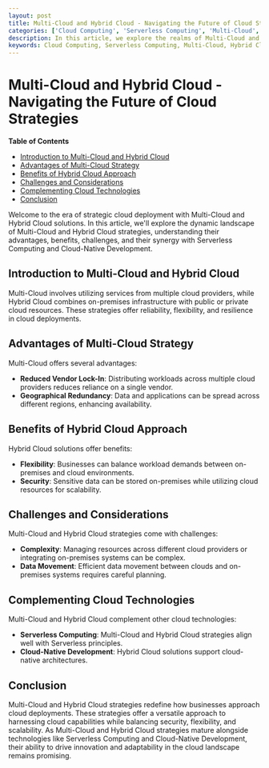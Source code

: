 ```yaml
---
layout: post
title: Multi-Cloud and Hybrid Cloud - Navigating the Future of Cloud Strategies
categories: ['Cloud Computing', 'Serverless Computing', 'Multi-Cloud', 'Hybrid Cloud', 'Cloud-Native Development']
description: In this article, we explore the realms of Multi-Cloud and Hybrid Cloud strategies, understanding how they enhance reliability, flexibility, and resilience in the cloud landscape, alongside Serverless Computing and Cloud-Native Development.
keywords: Cloud Computing, Serverless Computing, Multi-Cloud, Hybrid Cloud, Cloud-Native Development
---
```

# Multi-Cloud and Hybrid Cloud - Navigating the Future of Cloud Strategies

**Table of Contents**

- [Introduction to Multi-Cloud and Hybrid Cloud](#introduction-to-multi-cloud-and-hybrid-cloud)
- [Advantages of Multi-Cloud Strategy](#advantages-of-multi-cloud-strategy)
- [Benefits of Hybrid Cloud Approach](#benefits-of-hybrid-cloud-approach)
- [Challenges and Considerations](#challenges-and-considerations)
- [Complementing Cloud Technologies](#complementing-cloud-technologies)
- [Conclusion](#conclusion)

Welcome to the era of strategic cloud deployment with Multi-Cloud and Hybrid Cloud solutions. In this article, we'll explore the dynamic landscape of Multi-Cloud and Hybrid Cloud strategies, understanding their advantages, benefits, challenges, and their synergy with Serverless Computing and Cloud-Native Development.

## Introduction to Multi-Cloud and Hybrid Cloud

Multi-Cloud involves utilizing services from multiple cloud providers, while Hybrid Cloud combines on-premises infrastructure with public or private cloud resources. These strategies offer reliability, flexibility, and resilience in cloud deployments.

## Advantages of Multi-Cloud Strategy

Multi-Cloud offers several advantages:

- **Reduced Vendor Lock-In**: Distributing workloads across multiple cloud providers reduces reliance on a single vendor.
- **Geographical Redundancy**: Data and applications can be spread across different regions, enhancing availability.

## Benefits of Hybrid Cloud Approach

Hybrid Cloud solutions offer benefits:

- **Flexibility**: Businesses can balance workload demands between on-premises and cloud environments.
- **Security**: Sensitive data can be stored on-premises while utilizing cloud resources for scalability.

## Challenges and Considerations

Multi-Cloud and Hybrid Cloud strategies come with challenges:

- **Complexity**: Managing resources across different cloud providers or integrating on-premises systems can be complex.
- **Data Movement**: Efficient data movement between clouds and on-premises systems requires careful planning.

## Complementing Cloud Technologies

Multi-Cloud and Hybrid Cloud complement other cloud technologies:

- **Serverless Computing**: Multi-Cloud and Hybrid Cloud strategies align well with Serverless principles.
- **Cloud-Native Development**: Hybrid Cloud solutions support cloud-native architectures.

## Conclusion

Multi-Cloud and Hybrid Cloud strategies redefine how businesses approach cloud deployments. These strategies offer a versatile approach to harnessing cloud capabilities while balancing security, flexibility, and scalability. As Multi-Cloud and Hybrid Cloud strategies mature alongside technologies like Serverless Computing and Cloud-Native Development, their ability to drive innovation and adaptability in the cloud landscape remains promising.
